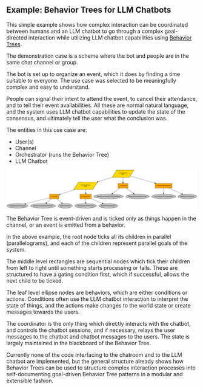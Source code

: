 ## Example: Behavior Trees for LLM Chatbots

This simple example shows how complex interaction can be coordinated between humans and an LLM chatbot to go through a complex goal-directed interaction while utilizing LLM chatbot capabilities using [Behavior Trees](https://en.wikipedia.org/wiki/Behavior_tree_%28artificial_intelligence,_robotics_and_control%29).

The demonstration case is a scheme where the bot and people are in the same chat channel or group.

The bot is set up to organize an event, which it does by finding a time suitable to everyone. The use case was selected to be meaningfully complex and easy to understand.

People can signal their intent to attend the event, to cancel their attendance, and to tell their event availabilities.
All these are normal natural language, and the system uses LLM chatbot capabilities to update the state of the consensus, and ultimately tell the user what the conclusion was.

The entities in this use case are:
- User(s)
- Channel
- Orchestrator (runs the Behavior Tree)
- LLM Chatbot

![](eventplanner.png)

The Behavior Tree is event-driven and is ticked only as things happen in the channel, or an event is emitted from a behavior.

In the above example, the root node ticks all its children in parallel (parallelograms), and each of the children represent parallel goals of the system.

The middle level rectangles are sequential nodes which tick their children from left to right until something starts processing or fails. These are structured to have a gating condition first, which if successful, allows the next child to be ticked.

The leaf level ellipse nodes are behaviors, which are either conditions or actions. Conditions often use the LLM chatbot interaction to interpret the state of things, and the actions make changes to the world state or create messages towards the users.

The coordinator is the only thing which directly interacts with the chatbot, and controls the chatbot sessions, and if necessary, relays the user messages to the chatbot and chatbot messages to the users. The state is largely maintained in the blackboard of the Behavior Tree.

Currently none of the code interfacing to the chatroom and to the LLM chatbot are implemented, but the general structure already shows how Behavior Trees can be used to structure complex interaction processes into self-documenting goal-driven Behavior Tree patterns in a modular and extensible fashion.
